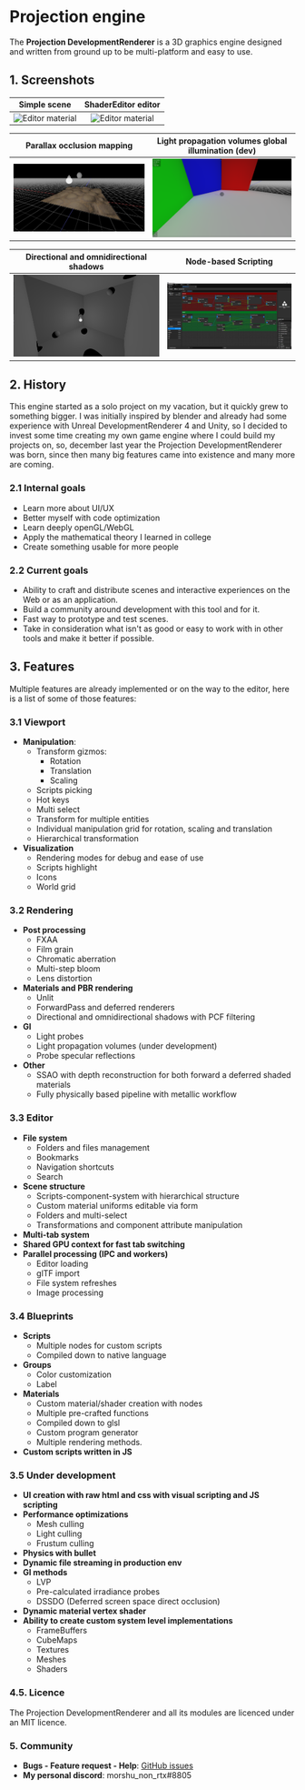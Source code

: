 # Projection engine

The **Projection DevelopmentRenderer** is a 3D graphics engine designed and written from ground up to be multi-platform and easy to use.

## 1. Screenshots

|                                                  Simple scene                                                  |                                                  ShaderEditor editor                                                   |
|:--------------------------------------------------------------------------------------------------------------:|:------------------------------------------------------------------------------------------------------------------:|
| <img src="https://github.com/projection-engine/.github/blob/main/SCENE 2.png?raw=true" alt="Editor material"/> | <img src="https://github.com/projection-engine/.github/blob/main/ShaderEditor v2.png?raw=true" alt="Editor material"/> |

|                                    Parallax occlusion mapping                               |                            Light propagation volumes global illumination (dev)                             |
|:--------------------------------------------------------------------------------------------------------------:|:----------------------------------------------------------------------------------------------------------:|
|  <img src="https://github.com/projection-engine/.github/blob/main/True parallax.png?raw=true"  title="Parallax occlusion mapping" alt="demo"/> | <img src="https://github.com/projection-engine/.github/blob/main/EEE.png?raw=true" alt="Editor material"/> |

|                                    Directional and omnidirectional shadows                                     |                            Node-based Scripting                        |
|:--------------------------------------------------------------------------------------------------------------:|:----------------------------------------------------------------------------------------------------------:|
| <img src="https://github.com/projection-engine/.github/blob/main/OMNI.png?raw=true" alt="Editor material"/> | <img src="https://github.com/projection-engine/.github/blob/main/scripting.png?raw=true" alt="Editor material"/> |

## 2. History

This engine started as a solo project on my vacation, but it quickly grew to something bigger. I was initially inspired by blender and already
had some experience with Unreal DevelopmentRenderer 4 and Unity, so I decided to invest some time creating my own game engine where I could build my projects on, so, december
last year the Projection DevelopmentRenderer was born, since then many big features came into existence and many more are coming.

### 2.1 Internal goals
- Learn more about UI/UX
- Better myself with code optimization
- Learn deeply openGL/WebGL
- Apply the mathematical theory I learned in college
- Create something usable for more people

### 2.2 Current goals
- Ability to craft and distribute scenes and interactive experiences on the Web or as an application.
- Build a community around development with this tool and for it.
- Fast way to prototype and test scenes.
- Take in consideration what isn't as good or easy to work with in other tools and make it better if possible.


## 3. Features

Multiple features are already implemented or on the way to the editor, here is a list of some of those features:

### 3.1 Viewport

- **Manipulation**:
    - Transform gizmos:
        - Rotation
        - Translation
        - Scaling
    - Scripts picking
    - Hot keys
    - Multi select
    - Transform for multiple entities
    - Individual manipulation grid for rotation, scaling and translation
    - Hierarchical transformation
- **Visualization**
    - Rendering modes for debug and ease of use
    - Scripts highlight
    - Icons
    - World grid

### 3.2 Rendering
- **Post processing**
    - FXAA
    - Film grain
    - Chromatic aberration
    - Multi-step bloom
    - Lens distortion
- **Materials and PBR rendering**
    - Unlit
    - ForwardPass and deferred renderers
    - Directional and omnidirectional shadows with PCF filtering
- **GI**
    - Light probes
    - Light propagation volumes (under development)
    - Probe specular reflections
- **Other**
    - SSAO with depth reconstruction for both forward a deferred shaded materials
    - Fully physically based pipeline with metallic workflow

### 3.3 Editor
- **File system**
    - Folders and files management
    - Bookmarks
    - Navigation shortcuts
    - Search
- **Scene structure**
    - Scripts-component-system with hierarchical structure
    - Custom material uniforms editable via form
    - Folders and multi-select
    - Transformations and component attribute manipulation
- **Multi-tab system**
- **Shared GPU context for fast tab switching**
- **Parallel processing (IPC and workers)**
    - Editor loading
    - glTF import
    - File system refreshes
    - Image processing

### 3.4 Blueprints
- **Scripts**
    - Multiple nodes for custom scripts
    - Compiled down to native language
- **Groups**
    - Color customization
    - Label
- **Materials**
    - Custom material/shader creation with nodes
    - Multiple pre-crafted functions
    - Compiled down to glsl
    - Custom program generator
    - Multiple rendering methods.
- **Custom scripts written in JS**

### 3.5 Under development
- **UI creation with raw html and css with visual scripting and JS scripting**
- **Performance optimizations**
  - Mesh culling
  - Light culling
  - Frustum culling
- **Physics with bullet**
- **Dynamic file streaming in production env**
- **GI methods**
  - LVP 
  - Pre-calculated irradiance probes
  - DSSDO (Deferred screen space direct occlusion)
- **Dynamic material vertex shader**
- **Ability to create custom system level implementations**
  - FrameBuffers
  - CubeMaps
  - Textures
  - Meshes
  - Shaders
  
### 4.5. Licence
The Projection DevelopmentRenderer and all its modules are licenced under an MIT licence.

### 5. Community
- **Bugs - Feature request - Help**: [GitHub issues](https://github.com/projection-engine/editor/issues)
- **My personal discord**: morshu_non_rtx#8805



